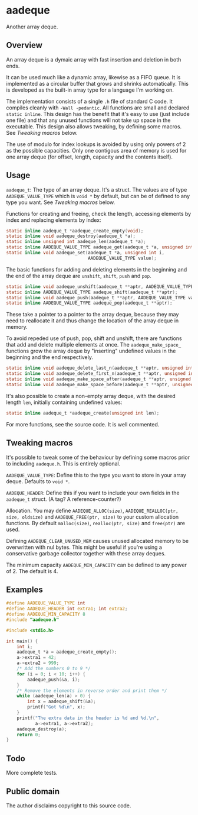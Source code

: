 aadeque
=======

Another array deque.

Overview
--------

An array deque is a dymaic array with fast insertion and deletion in both ends.

It can be used much like a dynamic array, likewise as a FIFO queue. It is implemented as a circular buffer that grows and shrinks automatically. This is
developed as the built-in array type for a language I'm working on.

The implementation consists of a single `.h` file of standard C code. It compiles cleanly with `-Wall -pedantic`. All functions are small and declared
`static inline`. This design has the benefit that it's easy to use (just
include one file) and that any unused functions will not take up space in the
executable. This design also allows tweaking, by defining some macros. See
*Tweaking macros* below.

The use of modulo for index lookups is avoided by using only powers of 2 as
the possible capacities. Only one contigous area of memory is used for one array
deque (for offset, length, capacity and the contents itself).

Usage
-----

`aadeque_t`: The type of an array deque. It's a struct. The values are of type
`AADEQUE_VALUE_TYPE` which is `void *` by default, but can be of defined to any
type you want. See *Tweaking macros* below.

Functions for creating and freeing, check the length, accessing elements by
index and replacing elements by index:

``` C
static inline aadeque_t *aadeque_create_empty(void);
static inline void aadeque_destroy(aadeque_t *a);
static inline unsigned int aadeque_len(aadeque_t *a);
static inline AADEQUE_VALUE_TYPE aadeque_get(aadeque_t *a, unsigned int i);
static inline void aadeque_set(aadeque_t *a, unsigned int i,
                               AADEQUE_VALUE_TYPE value);
```

The basic functions for adding and deleting elements in the beginning and the
end of the array deque are `unshift`, `shift`, `push` and `pop`.

``` C
static inline void aadeque_unshift(aadeque_t **aptr, AADEQUE_VALUE_TYPE value);
static inline AADEQUE_VALUE_TYPE aadeque_shift(aadeque_t **aptr);
static inline void aadeque_push(aadeque_t **aptr, AADEQUE_VALUE_TYPE value);
static inline AADEQUE_VALUE_TYPE aadeque_pop(aadeque_t **aptr);
```

These take a pointer to a pointer to the array deque, because they may need to
reallocate it and thus change the location of the array deque in memory.

To avoid repeded use of push, pop, shift and unshift, there are functions that
add and delete multiple elements at once. The `aadeque_make_space_` functions
grow the array deque by "inserting" undefined values in the beginning and the
end respectively.

``` C
static inline void aadeque_delete_last_n(aadeque_t **aptr, unsigned int n);
static inline void aadeque_delete_first_n(aadeque_t **aptr, unsigned int n);
static inline void aadeque_make_space_after(aadeque_t **aptr, unsigned int n);
static inline void aadeque_make_space_before(aadeque_t **aptr, unsigned int n);
```

It's also possible to create a non-empty array deque, with the desired length `len`, initially containing undefined values:

``` C
static inline aadeque_t *aadeque_create(unsigned int len);
```

For more functions, see the source code. It is well commented.

Tweaking macros
---------------

It's possible to tweak some of the behaviour by defining some macros prior to
including `aadeque.h`. This is entirely optional.

`AADEQUE_VALUE_TYPE`: Define this to the type you want to store in your array
deque. Defaults to `void *`.

`AADEQUE_HEADER`: Define this if you want to include your own fields in the
`aadeque_t` struct. (A tag? A reference-counter?)

Allocation. You may define `AADEQUE_ALLOC(size)`,
`AADEQUE_REALLOC(ptr, size, oldsize)` and `AADEQUE_FREE(ptr, size)` to your
custom allocation functions. By default `malloc(size)`, `realloc(ptr, size)`
and `free(ptr)` are used.

Defining `AADEQUE_CLEAR_UNUSED_MEM` causes unused allocated memory to be overwritten with nul bytes. This might be useful if you're using a conservative
garbage collector together with these array deques.

The minimum capacity `AADEQUE_MIN_CAPACITY` can be defined to any power of 2.
The default is 4.

Examples
--------

``` C
#define AADEQUE_VALUE_TYPE int
#define AADEQUE_HEADER int extra1; int extra2;
#define AADEQUE_MIN_CAPACITY 8
#include "aadeque.h"

#include <stdio.h>

int main() {
	int i;
	aadeque_t *a = aadeque_create_empty();
	a->extra1 = 42;
	a->extra2 = 999;
	/* Add the numbers 0 to 9 */
	for (i = 0; i < 10; i++) {
		aadeque_push(&a, i);
	}
	/* Remove the elements in reverse order and print them */
	while (aadeque_len(a) > 0) {
		int x = aadeque_shift(&a);
		printf("Got %d\n", x);
	}
	printf("The extra data in the header is %d and %d.\n",
	       a->extra1, a->extra2);
	aadeque_destroy(a);
	return 0;
}
```

Todo
----

More complete tests.

Public domain
-------------

The author disclaims copyright to this source code.

